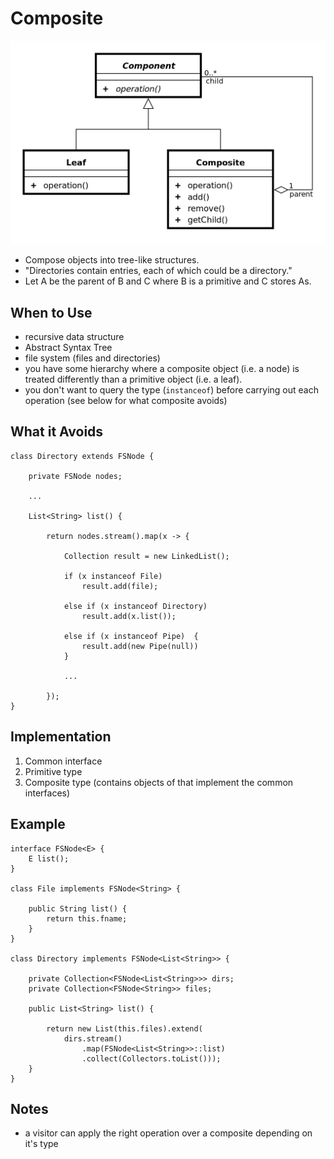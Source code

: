 # Composite

![](./composite.png)

-   Compose objects into tree-like structures.
-   "Directories contain entries, each of which could be a directory."
-   Let A be the parent of B and C where B is a primitive and C stores As.


## When to Use

-   recursive data structure
-   Abstract Syntax Tree
-   file system (files and directories)
-   you have some hierarchy where a composite object (i.e. a node) is treated
    differently than a primitive object (i.e. a leaf).
-   you don't want to query the type (`instanceof`) before carrying out each
    operation (see below for what composite avoids)

## What it Avoids

``` {.java}
class Directory extends FSNode {

    private FSNode nodes;

    ...

    List<String> list() {

        return nodes.stream().map(x -> {

            Collection result = new LinkedList();

            if (x instanceof File) 
                result.add(file);

            else if (x instanceof Directory) 
                result.add(x.list());

            else if (x instanceof Pipe)  {
                result.add(new Pipe(null))
            }

            ...

        });
}
```

## Implementation

1.  Common interface
2.  Primitive type
3.  Composite type (contains objects of that implement the common interfaces)

## Example

``` {.java}
interface FSNode<E> {
    E list();
}

class File implements FSNode<String> {

    public String list() {
        return this.fname;
    }
}

class Directory implements FSNode<List<String>> {

    private Collection<FSNode<List<String>>> dirs;
    private Collection<FSNode<String>> files;

    public List<String> list() {

        return new List(this.files).extend(
            dirs.stream()
                .map(FSNode<List<String>>::list)
                .collect(Collectors.toList()));
    }
}
```

## Notes

- a visitor can apply the right operation over a composite depending on it's
  type
